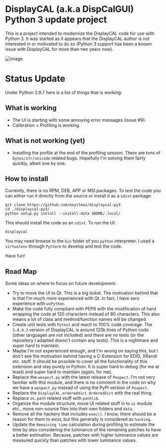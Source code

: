 # DisplayCAL (a.k.a DispCalGUI) Python 3 update project

This is a project intended to modernize the DisplayCAL code for use with Python 3. It was started as it appears that the
DisplayCAL author is not interested in or motivated to do so (Python 3 support has been a known issue with DisplayCAL
for more than two years now).

![image](https://user-images.githubusercontent.com/1786804/152724907-fdea50c1-8b69-454e-8634-93880c16aeff.png)


Status Update
=============

Under Python 3.9.7 here is a list of things that is working:

What is working
---------------

- The UI is starting with some annoying error messages (issue #9).
- Calibration + Profiling is working.

What is not working (yet)
-------------------------

- Installing the profile at the end of the profiling session. There are tons of ``bytes/str/unicode`` related bugs.
  Hopefully I'm solving them fairly quickly, albeit one by one.

How to install
--------------

Currently, there is no RPM, DEB, APP or MSI packages. To test the code you can either run it directly from the source
or install it as a ``sdist`` package:

```shell
git clone https://github.com/eoyilmaz/displaycal-py3
cd ./displaycal-py3/
python setup.py install --install-data $HOME/.local/
```

This should install the code as an ``sdist``. To run the UI:

```shell
displaycal
```

You may need browse to the ``bin`` folder of you ``python`` interpreter. I used a ``virtualenv`` through ``PyCharm`` to
develop and test the code.

Have fun!

Road Map
--------

Some ideas on where to focus on future development:

- Try to move the UI to Qt. This is a big ticket. The motivation behind that is that I'm much more experienced with Qt.
  In fact, I have zero experience with ``wxPython``.
- Make the code fully compliant with PEP8 with the modification of hard wrapping the code at 120 characters instead of
  80 characters. This also means a lot of class and method/function names will be changed.
- Create unit tests with ``Pytest`` and reach to 100% code coverage. The ``3.8.9.3`` version of DisplayCAL is around
  120k lines of Python code (other languages are not included) and there are no tests (or the repository I adapted
  doesn't contain any tests). This is a nightmare and super hard to maintain.
- Maybe I'm not experienced enough, and I'm wrong on saying this, but I don't see the motivation behind having a
  C-Extension for EDID, XRandr etc. stuff. It should be possible to cover all the functionality of this extension and
  stay purely in Python. It is super hard to debug (for me at least) and super hard to maintain (again, for me).
- Replace the ``wexpect.py`` with the latest release of ``Pexpect``. I'm not very familiar with this module, and there
  is no comment in the code on why we have a ``wexpect.py`` instead of using the PyPI version of ``Pexpect``.
- Replace the ``DisplayCAL.ordereddict.OrderedDict`` with the real thing.
- Replace ``os.path`` related stuff with ``pathlib``.
- Organize the module structure, move UI related stuff in to ``ui`` module etc., move non-source files into their own
  folders and ``data``.
- Remove all the hackery that includes ``exec()``. I know, there should be a reason for them to exist, but this
  generally is considered as ``hacking``.
- Update the ``Remaining time`` calculation during profiling to estimate the time by also considering the luminance of
  the remaining patches to have a better estimation. Because, patches with higher luminance values are measured quickly
  than patches with lower luminance values.